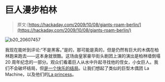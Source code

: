 # 巨人漫步柏林

> 原文:[https://hackaday.com/2009/10/08/giants-roam-berlin/](https://hackaday.com/2009/10/08/giants-roam-berlin/)

![b20_20607457](../Images/8a8e99aaebd56f3d0c0b96b3554fb4e7.png "b20_20607457")

我现在能听到评论:“不是黑客。”是的，那可能是真的，但是仍然有巨大的木偶在柏林跑来跑去——这本身就很酷。这场由皇家豪华街头剧团上演的演出是柏林墙倒塌 20 周年纪念的一部分。观众们看着巨人从水中升起寻找他的侄女，小女巨人。我们不会破坏结局，但[是一个快乐的结局](http://www.boston.com/bigpicture/2009/10/the_berlin_reunion.html)。让我们想起了类似的巨型木偶团 La Machine，以及他们的[La princess](http://hackaday.com/2008/09/06/giant-mechanical-spider-awakens/)。